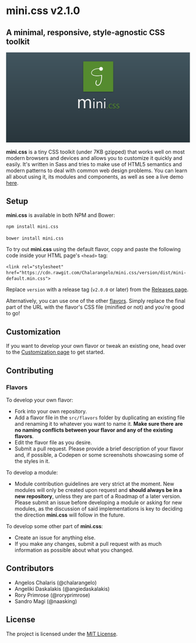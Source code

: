 # mini.css v2.1.0
## A minimal, responsive, style-agnostic CSS toolkit

![Logo](/docs/page_thumb.PNG)

**mini.css** is a tiny CSS toolkit (under 7KB gzipped) that works well on most modern browsers and devices and allows you to customize it quickly and easily. It's written in Sass and tries to make use of HTML5 semantics and modern patterns to deal with common web design problems. You can learn all about using it, its modules and components, as well as see a live demo [here](https://chalarangelo.github.io/mini.css/).

## Setup

**mini.css** is available in both NPM and Bower:

    npm install mini.css

    bower install mini.css


To try out **mini.css** using the default flavor, copy and paste the following code inside your HTML page's `<head>` tag:

	<link rel="stylesheet" href="https://cdn.rawgit.com/Chalarangelo/mini.css/version/dist/mini-default.min.css">

Replace `version` with a release tag (`v2.0.0` or later) from the [Releases page](https://github.com/Chalarangelo/mini.css/releases).

Alternatively, you can use one of the other [flavors](https://chalarangelo.github.io/mini.css/flavors.html). Simply replace the final part of the URL with the flavor's CSS file (minified or not) and you're good to go!

## Customization

If you want to develop your own flavor or tweak an existing one, head over to the [Customization page](https://chalarangelo.github.io/mini.css/customization.html) to get started.

## Contributing

### Flavors

To develop your own flavor:

- Fork into your own repository.
- Add a flavor file in the `src/flavors` folder by duplicating an existing file and renaming it to whatever you want to name it. **Make sure there are no naming conflicts between your flavor and any of the existing flavors**.
- Edit the flavor file as you desire.
- Submit a pull request. Please provide a brief description of your flavor and, if possible, a Codepen or some screenshots showcasing some of the styles in it.

To develop a module:

- Module contribution guidelines are very strict at the moment. New modules will only be created upon request and **should always be in a new repository**, unless they are part of a Roadmap of a later version. Please submit an issue before developing a module or asking for new modules, as the discussion of said implementations is key to deciding the direction **mini.css** will follow in the future.

To develop some other part of **mini.css**:

- Create an issue for anything else.
- If you make any changes, submit a pull request with as much information as possible about what you changed.

## Contributors

- Angelos Chalaris (@chalarangelo)
- Angeliki Daskalakis (@angiedaskalakis)
- Rory Primrose (@roryprimrose)
- Sandro Magi (@naasking)

## License

The project is licensed under the [MIT License](https://github.com/Chalarangelo/mini.css/blob/master/LICENSE).
